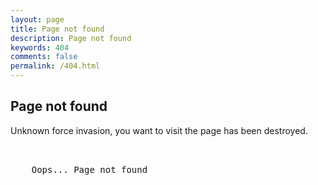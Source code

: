 ```yaml
---
layout: page
title: Page not found
description: Page not found
keywords: 404
comments: false
permalink: /404.html
---
```


## Page not found

Unknown force invasion, you want to visit the page has been destroyed.


  <style>
    pre {
          background: none;
          border: none;
    }
  </style>

  <pre>         

    Oops... Page not found
                  
  </pre>
